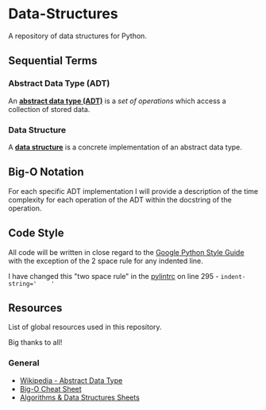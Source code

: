 # Data-Structures

A repository of data structures for Python. 

## Sequential Terms

### Abstract Data Type (ADT)

An [**abstract data type (ADT)**][2] is a *set of operations* which access a collection of stored data.

### Data Structure

A [**data structure**][4] is a concrete implementation of an abstract data type.

## Big-O Notation

For each specific ADT implementation I will provide a description of the time complexity for each operation of the ADT within the docstring of the operation.

## Code Style

All code will be written in close regard to the [Google Python Style Guide][5] with the exception of the 2 space rule for any indented line.

I have changed this "two space rule" in the [pylintrc](.pylintrc) on line 295 - `indent-string='    '`

## Resources

List of global resources used in this repository.

Big thanks to all!

### General

- [Wikipedia - Abstract Data Type][1]
- [Big-O Cheat Sheet][2]
- [Algorithms & Data Structures Sheets][3]

[1]: https://www.bigocheatsheet.com/
[2]: https://en.wikipedia.org/wiki/Abstract_data_type
[3]: https://cooervo.github.io/Algorithms-DataStructures-BigONotation/index.html
[4]: https://en.wikipedia.org/wiki/Data_structure
[5]: https://google.github.io/styleguide/pyguide.html
